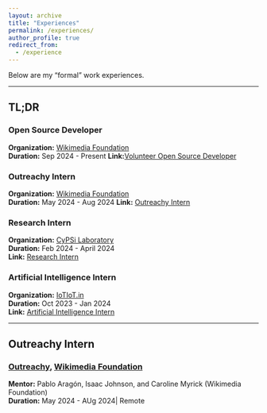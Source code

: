 ```yaml
---
layout: archive
title: "Experiences"
permalink: /experiences/
author_profile: true
redirect_from:
  - /experience
---
```


<!-- {% include base_path %} -->

<!-- # Experiences -->

Below are my “formal” work experiences. 

---

## TL;DR

### Open Source Developer
**Organization:** [Wikimedia Foundation](https://wikimediafoundation.org/)  
**Duration:** Sep 2024 - Present
**Link:**[Volunteer Open Source Developer](https://phabricator.wikimedia.org/p/MahimaSinghal/)

### Outreachy Intern
**Organization:** [Wikimedia Foundation](https://wikimediafoundation.org/)  
**Duration:** May 2024 - Aug 2024
**Link:** [Outreachy Intern](https://www.outreachy.org/alums/2024-05/)

### Research Intern
**Organization:** [CyPSi Laboratory](https://cps.iic.ac.in/)  
**Duration:** Feb 2024 - April 2024  
**Link:** [Research Intern](https://cps.iic.ac.in/index.php/people/)

### Artificial Intelligence Intern
**Organization:** [IoTIoT.in](https://iotiot.in/)  
**Duration:** Oct 2023 - Jan 2024  
**Link:** [Artificial Intelligence Intern](https://iotiot.in/aiinternship/)

---

## Outreachy Intern

### [Outreachy](https://www.outreachy.org/alums/2024-05/), [Wikimedia Foundation](https://wikimediafoundation.org/)

**Mentor:** Pablo Aragón, Isaac Johnson, and Caroline Myrick (Wikimedia Foundation)  
**Duration:** May 2024 - AUg 2024| Remote


